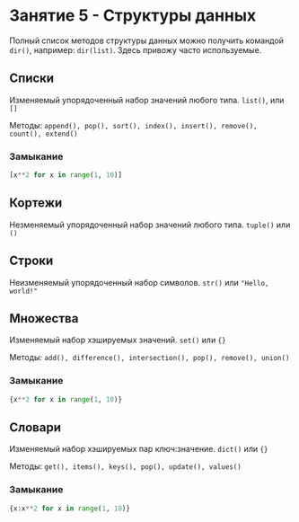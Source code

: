 # Занятие 5 - Структуры данных

Полный список методов структуры данных можно получить командой `dir()`, например: `dir(list)`. Здесь привожу часто используемые.

## Списки
Изменяемый упорядоченный набор значений любого типа.
`list()`, или `[]`

Методы: `append(), pop(), sort(), index(), insert(), remove(), count(), extend()`

### Замыкание
```python
[x**2 for x in range(1, 10)]
```

## Кортежи
Незменяемый упорядоченный набор значений любого типа.
`tuple()` или `()`


## Строки
Неизменяемый упорядоченный набор символов.
`str()` или `"Hello, world!"`


## Множества
Изменяемый набор хэшируемых значений.
`set()` или `{}`

Методы: `add(), difference(), intersection(), pop(), remove(), union()`

### Замыкание
```python
{x**2 for x in range(1, 10)}
```


## Словари
Изменяемый набор хэшируемых пар ключ:значение.
`dict()` или `{}`

Методы: `get(), items(), keys(), pop(), update(), values()`

### Замыкание
```python
{x:x**2 for x in range(1, 10)}
```


